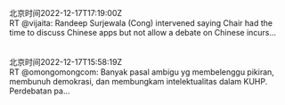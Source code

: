北京时间2022-12-17T17:19:00Z<br>RT @vijaita: Randeep Surjewala (Cong) intervened saying Chair had the time to discuss Chinese apps but not allow a debate on Chinese incurs…<br><br><br>北京时间2022-12-17T15:58:19Z<br>RT @omongomongcom: Banyak pasal ambigu yg membelenggu pikiran, membunuh demokrasi, dan membungkam intelektualitas dalam KUHP. Perdebatan pa…<br><br><br>